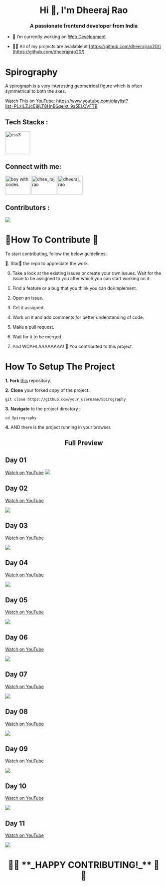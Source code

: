 <h1 align="center">Hi 👋, I'm Dheeraj Rao</h1>
<h3 align="center">A passionate frontend developer from India</h3>

- 🔭 I’m currently working on [Web Development](https://www.youtube.com/channel/UCHUZS2VgprpnN1dtLqb6ABA)

- 👨‍💻 All of my projects are available at [https://github.com/dheerajrao20/](https://github.com/dheerajrao20/)
# Spirography
A spirograph is a very interesting geometrical figure which is often symmetrical to both the axes.

Watch This on YouTube:
<a href="https://www.youtube.com/playlist?list=PLxILZJcE8jLT8HnBSqeixt_9a5ELCVFTB" target="blank">https://www.youtube.com/playlist?list=PLxILZJcE8jLT8HnBSqeixt_9a5ELCVFTB</a> 
<br>
<h2 align="left"> Tech Stacks :</h2>
<p align="left"> <a href="https://www.w3schools.com/python/" target="_blank" rel="noreferrer"> <img src="https://raw.githubusercontent.com/devicons/devicon/master/icons/python/python-original-wordmark.svg" alt="css3" width="80" height="70"/> </a></p>
  <h2 align="left">Connect with me:</h2>
<p align="left">
  <a href="https://www.youtube.com/channel/UCHUZS2VgprpnN1dtLqb6ABA" target="blank"><img align="center" src="https://raw.githubusercontent.com/rahuldkjain/github-profile-readme-generator/master/src/images/icons/Social/youtube.svg" alt="boy with codes" height="60" width="80" /></a> 
<a href="https://instagram.com/dhee_rajrao" target="blank"><img align="center" src="https://raw.githubusercontent.com/rahuldkjain/github-profile-readme-generator/master/src/images/icons/Social/instagram.svg" alt="dhee_rajrao" height="60" width="80" /></a>
<a href="https://codeforces.com/profile/dheeraj_rao" target="blank"><img align="center" src="https://raw.githubusercontent.com/rahuldkjain/github-profile-readme-generator/master/src/images/icons/Social/codeforces.svg" alt="dheeraj_rao" height="60" width="80" /></a>
</p>
<h2 align="left">Contributors :</h2>
<a href="https://github.com/dheerajrao20/Spirography/graphs/contributors">
    <img src="https://contrib.rocks/image?repo=dheerajrao20/Spirography" />
  </a>
  

  
# 🎇How To Contribute 🎇

To start contributing, follow the below guidelines:

🌟. Star🌟 the repo to appreciate the work.

0. Take a look at the existing issues or create your own issues. Wait for the Issue to be assigned to you after which you can start working on it.

1. Find a feature or a bug that you think you can do/implement.

2. Open an issue.

3. Get it assigned.

4. Work on it and add comments for better understanding of code.

5. Make a pull request.

6. Wait for it to be merged

7. And WOAHLAAAAAAAA! 🎉 You contributed to this project.

# How To Setup The Project

**1.** **Fork** [this](https://github.com/dheerajrao20/Spirography) repository.

**2.** **Clone** your forked copy of the project.

```
git clone https://github.com/your_username/Spirography
```

**3.** **Navigate** to the project directory :

```
cd Spirography
```

**4.** AND there is the project running in your browser.

<h2 align="center"> Full Preview</a>

<h2>Day 01</h2>

<a href="https://www.youtube.com/watch?v=I7sSWSNG29Y&list=PLxILZJcE8jLT8HnBSqeixt_9a5ELCVFTB&index=1">Watch on YouTube</a>
<img src="https://github.com/dheerajrao20/Spirography/blob/main/Spiral_01/pro%201.png?raw=true" />

<h2>Day 02</h2>

<a href="https://www.youtube.com/watch?v=EgIbTswfIzg">Watch on YouTube</a>

<img src="https://github.com/dheerajrao20/Spirography/blob/main/Spiral_02/pro%202.png?raw=true" />

<h2>Day 03</h2>

<a href="https://www.youtube.com/watch?v=jy5SwPG6bvE">Watch on YouTube</a>

<img src="https://github.com/dheerajrao20/Spirography/blob/main/Spiral_03/pro%203.png?raw=true" />

<h2>Day 04</h2>

<a href="https://www.youtube.com/watch?v=Gd42yHzjMXk">Watch on YouTube</a>

<img src="https://github.com/dheerajrao20/Spirography/blob/main/Spiral_04/pro%204.png?raw=true" />

<h2>Day 05</h2>

<a href="https://www.youtube.com/watch?v=c3IZmjkwTes">Watch on YouTube</a>

<img src="https://github.com/dheerajrao20/Spirography/blob/main/Spiral_05/pro%205.png?raw=true" />

<h2>Day 06</h2>

<a href="https://www.youtube.com/watch?v=8OZVLhfw_Eg">Watch on YouTube</a>

<img src="https://github.com/dheerajrao20/Spirography/blob/main/Spiral_06/pro%206.png?raw=true" />

<h2>Day 07</h2>

<a href="https://www.youtube.com/watch?v=DHpbI84p-Pc">Watch on YouTube</a>

<img src="https://github.com/dheerajrao20/Spirography/blob/main/Spiral_07/pro%207.png?raw=true" />


<h2>Day 08</h2>

<a href="https://www.youtube.com/watch?v=p-FxpnevlPI">Watch on YouTube</a>

<img src="https://github.com/dheerajrao20/Spirography/blob/main/Spiral_02/pro%208.png?raw=true" />

<h2>Day 09</h2>

<a href="https://www.youtube.com/watch?v=3-uEGZ4TSyY">Watch on YouTube</a>

<img src="https://github.com/dheerajrao20/Spirography/blob/main/Spiral_02/pro%209.png?raw=true" />

<h2>Day 10</h2>

<a href="https://www.youtube.com/watch?v=_TubwBJgaYQ">Watch on YouTube</a>

<img src="https://github.com/dheerajrao20/Spirography/blob/main/Spiral_10/pro%2010.png?raw=true" />

<h2>Day 11</h2>

<a href="https://www.youtube.com/watch?v=vpimKTQtL9Q">Watch on YouTube</a>

<img src="https://github.com/dheerajrao20/Spirography/blob/main/Spiral_02/pro%2011.png?raw=true" />

<h1 align="center">🎉🎉 **_HAPPY CONTRIBUTING!_** 🎉🎉 </h1>

